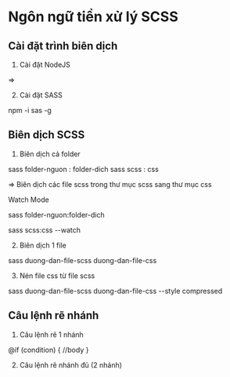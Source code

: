 # Ngôn ngữ tiền xử lý SCSS

## Cài đặt trình biên dịch

1. Cài đặt NodeJS

=>

2. Cài đặt SASS

npm -i sas -g

## Biên dịch SCSS

1. Biên dịch cả folder

sass folder-nguon : folder-dich
sass scss : css

=> Biên dịch các file scss trong thư mục scss sang thư mục css

Watch Mode

sass folder-nguon:folder-dich

sass scss:css --watch

2. Biên dịch 1 file 

sass duong-dan-file-scss duong-dan-file-css

3. Nén file css từ file scss

sass duong-dan-file-scss duong-dan-file-css --style compressed

## Câu lệnh rẽ nhánh

1. Câu lệnh rẽ 1 nhánh

@if (condition) {
    //body
}

2. Câu lệnh rẽ nhánh đủ (2 nhánh)

